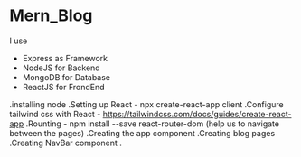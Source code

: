 # Mern_Blog

I use 
  - Express as Framework
  - NodeJS for Backend
  - MongoDB for Database
  - ReactJS for FrondEnd

.installing node
.Setting up React - npx create-react-app client
.Configure tailwind css with React - https://tailwindcss.com/docs/guides/create-react-app
.Rounting - npm install --save react-router-dom (help us to navigate between the pages)
.Creating the app component 
.Creating blog pages
.Creating NavBar component
.
